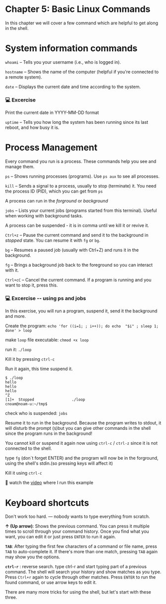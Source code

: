 # Chapter 5: Basic Linux Commands

In this chapter we will cover a few command which are helpful to get along in the shell.

# System information commands

`whoami` – Tells you your username (i.e., who is logged in).

`hostname` – Shows the name of the computer (helpful if you're connected to a remote system).

`date` – Displays the current date and time according to the system.

### 💻 Excercise
Print the current date in YYYY-MM-DD format

`uptime` – Tells you how long the system has been running since its last reboot, and how busy it is.

# Process Management

Every command you run is a process. These commands help you see and manage them.

`ps` – Shows running processes (programs). Use `ps aux` to see all processes.

`kill` – Sends a signal to a process, usually to stop (terminate) it. You need the process ID (PID), which you can get from `ps`

A process can run in the *forground* or *background*

`jobs` – Lists your current jobs (programs started from this terminal). Useful when working with background tasks.

A process can be suspended - it is in comma until we kill it or revive it.

`Ctrl+z` – Pause the current command and send it to the background in *stopped* state. You can resume it with `fg` or `bg`.

`bg` – Resumes a paused job (usually with Ctrl+Z) and runs it in the background.

`fg` – Brings a background job back to the foreground so you can interact with it.

`Ctrl+cC` – Cancel the current command. If a program is running and you want to stop it, press this.

### 💻 Excercise -- using ps and jobs

In this exercise, you will run a program, suspend it, send it the background and more.

Create the program: `echo 'for ((i=1; ; i++)); do echo  "$i" ; sleep 1; done' > loop`


make `loop` file executable: `chmod +x loop`

run it: `./loop`

Kill it by pressing `ctrl-c`

Run it again, this time suspend it.
``` shell
$ ./loop
hello
hello
hello
^Z
[1]+  Stopped                 ./loop
cnoam@noam-u:~/tmp$
```
check who is suspended: `jobs`

Resume it to run in the background. Because the program writes to stdout, it will disturb the prompt (`$`)but you can give other commands in the shell since the program runs in the background!

You cannot kill or suspend it again now using `ctrl-c` / `ctrl-z` since it is not connected to the shell.

type `fg` (don`t forget ENTER) and the program will now be in the forground, using the shell's stdin.(so pressing keys will affect it)

Kill it using `ctrl-c`

🎥 watch the [video](tbd) where I run this example


# Keyboard shortcuts
Don't work too hard.  — nobody wants to type everything from scratch.

**↑ (Up arrow)**: Shows the previous command. You can press it multiple times to scroll through your command history. Once you find what you want, you can edit it or just press `ENTER` to run it again.


**`TAB`**: After typing the first few characters of a command or file name, press `TAB` to auto-complete it. If there's more than one match, pressing `TAB` again may show you the options.


**`ctrl-r`** : reverse search. type ctrl-r and start typing part of a previous command. The shell will search your history and show matches as you type. Press `Ctrl+r` again to cycle through other matches. Press `ENTER` to run the found command, or use arrow keys to edit it.


There are many more tricks for using the shell, but let's start with these three.
